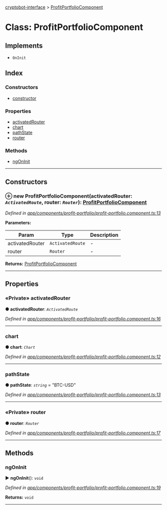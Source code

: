 [cryptobot-interface](../README.md) > [ProfitPortfolioComponent](../classes/profitportfoliocomponent.md)



# Class: ProfitPortfolioComponent

## Implements

* `OnInit`

## Index

### Constructors

* [constructor](profitportfoliocomponent.md#markdown-header-constructor)


### Properties

* [activatedRouter](profitportfoliocomponent.md#markdown-header-private-activatedrouter)
* [chart](profitportfoliocomponent.md#markdown-header-chart)
* [pathState](profitportfoliocomponent.md#markdown-header-pathstate)
* [router](profitportfoliocomponent.md#markdown-header-private-router)


### Methods

* [ngOnInit](profitportfoliocomponent.md#markdown-header-ngoninit)



---
## Constructors



### ⊕ **new ProfitPortfolioComponent**(activatedRouter: *`ActivatedRoute`*, router: *`Router`*): [ProfitPortfolioComponent](profitportfoliocomponent.md)


*Defined in [app/components/profit-portfolio/profit-portfolio.component.ts:13](https://github.com/WilliamRADFunk/cryptobot-interface/blob/a24c33f/src/app/components/profit-portfolio/profit-portfolio.component.ts#L13)*



**Parameters:**

| Param | Type | Description |
| ------ | ------ | ------ |
| activatedRouter | `ActivatedRoute`   |  - |
| router | `Router`   |  - |





**Returns:** [ProfitPortfolioComponent](profitportfoliocomponent.md)

---


## Properties


### «Private» activatedRouter

**●  activatedRouter**:  *`ActivatedRoute`* 

*Defined in [app/components/profit-portfolio/profit-portfolio.component.ts:16](https://github.com/WilliamRADFunk/cryptobot-interface/blob/a24c33f/src/app/components/profit-portfolio/profit-portfolio.component.ts#L16)*





___



###  chart

**●  chart**:  *`Chart`* 

*Defined in [app/components/profit-portfolio/profit-portfolio.component.ts:12](https://github.com/WilliamRADFunk/cryptobot-interface/blob/a24c33f/src/app/components/profit-portfolio/profit-portfolio.component.ts#L12)*





___



###  pathState

**●  pathState**:  *`string`*  = "BTC-USD"

*Defined in [app/components/profit-portfolio/profit-portfolio.component.ts:13](https://github.com/WilliamRADFunk/cryptobot-interface/blob/a24c33f/src/app/components/profit-portfolio/profit-portfolio.component.ts#L13)*





___



### «Private» router

**●  router**:  *`Router`* 

*Defined in [app/components/profit-portfolio/profit-portfolio.component.ts:17](https://github.com/WilliamRADFunk/cryptobot-interface/blob/a24c33f/src/app/components/profit-portfolio/profit-portfolio.component.ts#L17)*





___


## Methods


###  ngOnInit

► **ngOnInit**(): `void`



*Defined in [app/components/profit-portfolio/profit-portfolio.component.ts:19](https://github.com/WilliamRADFunk/cryptobot-interface/blob/a24c33f/src/app/components/profit-portfolio/profit-portfolio.component.ts#L19)*





**Returns:** `void`





___


